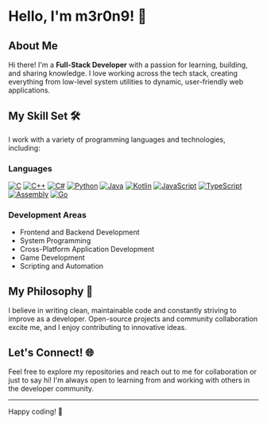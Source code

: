 # Hello, I'm m3r0n9! 👋

## About Me

Hi there! I'm a **Full-Stack Developer** with a passion for learning, building, and sharing knowledge. I love working across the tech stack, creating everything from low-level system utilities to dynamic, user-friendly web applications.

## My Skill Set 🛠️

I work with a variety of programming languages and technologies, including:

### Languages

[![C](https://img.shields.io/badge/-C-A8B9CC?style=flat&logo=c&logoColor=white)](https://en.wikipedia.org/wiki/C_(programming_language))
[![C++](https://img.shields.io/badge/-C++-00599C?style=flat&logo=c%2B%2B&logoColor=white)](https://en.wikipedia.org/wiki/C%2B%2B)
[![C#](https://img.shields.io/badge/-C%23-239120?style=flat&logo=c-sharp&logoColor=white)](https://learn.microsoft.com/en-us/dotnet/csharp/)
[![Python](https://img.shields.io/badge/-Python-3776AB?style=flat&logo=python&logoColor=white)](https://www.python.org/)
[![Java](https://img.shields.io/badge/-Java-007396?style=flat&logo=java&logoColor=white)](https://www.java.com/)
[![Kotlin](https://img.shields.io/badge/-Kotlin-0095D5?style=flat&logo=kotlin&logoColor=white)](https://kotlinlang.org/)
[![JavaScript](https://img.shields.io/badge/-JavaScript-F7DF1E?style=flat&logo=javascript&logoColor=black)](https://developer.mozilla.org/en-US/docs/Web/JavaScript)
[![TypeScript](https://img.shields.io/badge/-TypeScript-3178C6?style=flat&logo=typescript&logoColor=white)](https://www.typescriptlang.org/)
[![Assembly](https://img.shields.io/badge/-Assembly-525252?style=flat&logo=assemblyscript&logoColor=white)](https://en.wikipedia.org/wiki/Assembly_language)
[![Go](https://img.shields.io/badge/-Go-00ADD8?style=flat&logo=go&logoColor=white)](https://go.dev/)

### Development Areas

- Frontend and Backend Development
- System Programming
- Cross-Platform Application Development
- Game Development
- Scripting and Automation

## My Philosophy 🌟

I believe in writing clean, maintainable code and constantly striving to improve as a developer. Open-source projects and community collaboration excite me, and I enjoy contributing to innovative ideas.

## Let's Connect! 🌐

Feel free to explore my repositories and reach out to me for collaboration or just to say hi! I'm always open to learning from and working with others in the developer community.

---

Happy coding! 🚀

